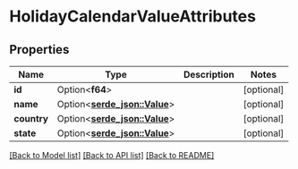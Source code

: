 # HolidayCalendarValueAttributes

## Properties

Name | Type | Description | Notes
------------ | ------------- | ------------- | -------------
**id** | Option<**f64**> |  | [optional]
**name** | Option<[**serde_json::Value**](.md)> |  | [optional]
**country** | Option<[**serde_json::Value**](.md)> |  | [optional]
**state** | Option<[**serde_json::Value**](.md)> |  | [optional]

[[Back to Model list]](../README.md#documentation-for-models) [[Back to API list]](../README.md#documentation-for-api-endpoints) [[Back to README]](../README.md)



